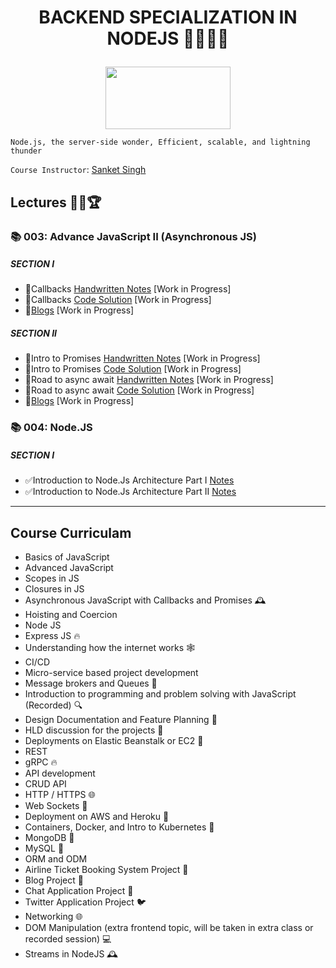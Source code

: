 # **<p align="center">BACKEND SPECIALIZATION IN NODEJS** 👩‍💻🌱✨</p>

<p align="center">
  <img width="200" height="100" src="https://nodejs.org/static/images/logo.svg">
</p>

`Node.js, the server-side wonder,
Efficient, scalable, and lightning thunder`

`Course Instructor`: [Sanket Singh](https://in.linkedin.com/in/singhsanket143)

## **Lectures** 👨‍💻🏆

### **📚 003: Advance JavaScript II (Asynchronous JS)**
##### **SECTION I**
- 🚧Callbacks [Handwritten Notes]() [Work in Progress]
- 🚧Callbacks [Code Solution]() [Work in Progress]
- 🚧[Blogs]() [Work in Progress]
##### **SECTION II**
- 🚧Intro to Promises [Handwritten Notes]() [Work in Progress]
- 🚧Intro to Promises [Code Solution]() [Work in Progress]
- 🚧Road to async await [Handwritten Notes]() [Work in Progress]
- 🚧Road to async await [Code Solution]() [Work in Progress]
- 🚧[Blogs]() [Work in Progress]
### **📚 004: Node.JS**
##### **SECTION I**
- ✅Introduction to Node.Js Architecture Part I [ Notes](./NotesFolder/Intro%20to%20Node%20Architecture%20Part%201.pdf) 
- ✅Introduction to Node.Js Architecture Part II [Notes](./NotesFolder/Intro%20to%20Node%20Architecture%20Part%202.pdf) 

----

## **Course Curriculam**

* Basics of JavaScript
* Advanced JavaScript
* Scopes in JS
* Closures in JS
* Asynchronous JavaScript with Callbacks and Promises 🕰️
* Hoisting and Coercion
* Node JS
* Express JS 🔥
* Understanding how the internet works 🕸️
* CI/CD
* Micro-service based project development
* Message brokers and Queues 💬
* Introduction to programming and problem solving with JavaScript (Recorded) 🔍
* Design Documentation and Feature Planning 📝
* HLD discussion for the projects 💬
* Deployments on Elastic Beanstalk or EC2 🚀
* REST
* gRPC 🔥
* API development
* CRUD API
* HTTP / HTTPS 🌐
* Web Sockets 💬
* Deployment on AWS and Heroku 🚀
* Containers, Docker, and Intro to Kubernetes 🐳
* MongoDB 💾
* MySQL 💾
* ORM and ODM
* Airline Ticket Booking System Project 🛫
* Blog Project 📝
* Chat Application Project 💬
* Twitter Application Project 🐦
* Networking 🌐
* DOM Manipulation (extra frontend topic, will be taken in extra class or recorded session) 💻
* Streams in NodeJS 🕰️
